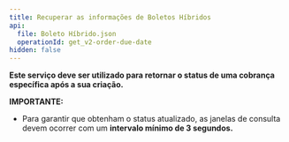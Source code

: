 ```yaml
---
title: Recuperar as informações de Boletos Híbridos
api:
  file: Boleto Híbrido.json
  operationId: get_v2-order-due-date
hidden: false
---
```

**Este serviço deve ser utilizado para retornar o status de uma cobrança específica após a sua criação.**

**IMPORTANTE:**

* Para garantir que obtenham o status atualizado, as janelas de consulta devem ocorrer com um **intervalo mínimo de 3 segundos.**